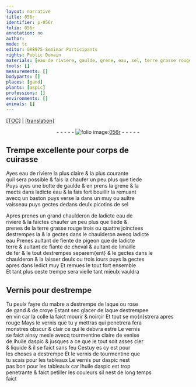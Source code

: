 ```yaml
---
layout: narrative
title: 056r
identifier: p-056r
folio: 056r
annotation: no
author:
mode: tc
editor: GR8975 Seminar Participants
rights: Public Domain
materials: [eau de riviere, gaulde, grene, eau, sel, terre grasse rouge, fiente de pigeon, terre, fiante de cheval, fer, Vernis, destrempe, mabre, laque, rose de gand, croye, vin, colle, vernis, tourmentine claire de venise, huile daspic, vernis de tourmentine, vernis pur daspic]
tools: []
measurements: []
bodyparts: []
places: [gand]
plants: [aspic]
professions: []
environments: []
animals: []
---
```


<p><a href="{{ site.baseurl }}/diplomatic/" target="_blank">[TOC]</a> | <a href="{{ site.baseurl }}/texts/p-056r_tl/">[translation]</a></p><div class="folio" align="center">- - - - - <a href="http://gallica.bnf.fr/ark:/12148/btv1b10500001g/f117.image" target="_blank"><img src="https://cu-mkp.github.io/2017-workshop-edition/assets/photo-icon.png" alt="folio image: " style="display:inline-block; margin-bottom:-3px;"/>056r</a> - - - - - </div>  
  

## Trempe excellente pour corps de<br/> cuirasse

 
Ayes <span class="m">eau de riviere</span> la plus claire & la plus courante<br/> quil sera possible & fais la chaufer un peu plus que tiede<br/> Puys ayes une botte de <span class="m">gaulde</span> & en prens la <span class="m">grene</span> & la<br/> mects dans ladicte <span class="m">eau</span> & la fais fort bouillir la remuant<br/> avecq un baston puys verse la dans un muy ou aultre<br/> vaisseau puys gectes dedans deulx picotins de <span class="m">sel</span>
 
Apres prenes un grand chaulderon de ladicte <span class="m">eau de<br/> riviere</span> & la faictes chaufer un peu plus que tiede &<br/> prenes de la <span class="m">terre grasse rouge</span> trois ou quattre joinctees<br/> destrempes la & la gectes dans le chaulderon avecq ladicte<br/> eau Prenes aultant de <span class="m">fiente de pigeon</span> que de ladicte<br/> <span class="m">terre</span> & aultant de <span class="m">fiante de cheval</span> & aultant de limaille<br/> de <span class="m">fer</span> & le tout destrempes separem{ent} & le gectes dans le<br/> chaulderon & la laisser deulx ou trois iours puys la gectes<br/> apres dans ledict muy Et remues le tout fort ensemble<br/> Et tant plus ceste trempe sera vielle tant mieulx vauldra
 
 
  

## <span class="m">Vernis</span> pour <span class="m">destrempe</span>

 
Tu peulx fayre du <span class="m">mabre</span> a <span class="m">destrempe</span> de <span class="m">laque</span> ou <span class="m">rose<br/> de <span class="pl">gand</span></span> & de <span class="m">croye</span> Estant sec glacer de <span class="m">laque</span> destrempee<br/> en <span class="m">vin</span> car la <span class="m">colle</span> la faict mourir & noircir Et tout se mo{n}strera apres<br/> rouge Mays le <span class="m">vernis</span> que tu y mettras qui penetrera fera<br/> monstres obscur & clair ce qui le debvra estre Le <span class="m">vernis</span><br/> se faict ainsy mesle avecq <span class="m">tourmentine claire de venise</span><br/> de l<span class="m">huile d<span class="pa">aspic</span></span> <span class="del">&</span> jusques a ce que le tout soit asses cler<br/> & liquide & il se faict sans feu Cestuy <span class="del">es</span> cy est pour<br/> les choses a <span class="m">destrempe</span> Et le <span class="m">vernis de tourmentine</span> que<br/> tu scais pour les tableaux Le <span class="m">vernis pur d<span class="pa">aspic</span></span> nest<br/> pas bon pour les tableaulx car l<span class="m">huile d<span class="pa">aspic</span></span> est trop<br/> penetrante & faict petiller les couleurs sil nest de long temps<br/> faict
 
